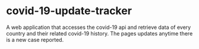 # covid-19-update-tracker
A web application that accesses the covid-19 api and retrieve data of every country
and their related covid-19 history. The pages updates anytime there is a new case reported.
